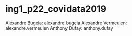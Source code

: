 # ing1_p22_covidata2019

Alexandre Bugeia: alexandre.bugeia
Alexandre Vermeulen: alexandre.vermeulen
Anthony Dufay: anthony.dufay
